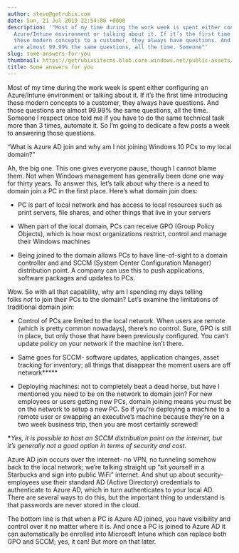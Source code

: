 ```yaml
---
author: steve@getrubix.com
date: Sun, 21 Jul 2019 22:54:00 +0000
description: '"Most of my time during the work week is spent either configuring an
  Azure/Intune environment or talking about it. If it’s the first time introducing
  these modern concepts to a customer, they always have questions. And those questions
  are almost 99.99% the same questions, all the time. Someone"'
slug: some-answers-for-you
thumbnail: https://getrubixsitecms.blob.core.windows.net/public-assets/content/v1/thumbnails/some-answers-for-you_thumbnail.jpg
title: Some answers for you
---
```


Most of my time during the work week is spent either configuring an Azure/Intune environment or talking about it. If it’s the first time introducing these modern concepts to a customer, they always have questions. And those questions are almost 99.99% the same questions, all the time. Someone I respect once told me if you have to do the same technical task more than 3 times, automate it. So I’m going to dedicate a few posts a week to answering those questions.

“What is Azure AD join and why am I not joining Windows 10 PCs to my local domain?”

Ah, the big one. This one gives everyone pause, though I cannot blame them. Not when Windows management has generally been done one way for thirty years. To answer this, let’s talk about why there is a need to domain join a PC in the first place. Here’s what domain join does:

-   PC is part of local network and has access to local resources such as print servers, file shares, and other things that live in your servers
    
-   When part of the local domain, PCs can receive GPO (Group Policy Objects), which is how most organizations restrict, control and manage their Windows machines
    
-   Being joined to the domain allows PCs to have line-of-sight to a domain controller and and SCCM (System Center Configuration Manager) distribution point. A company can use this to push applications, software packages and updates to PCs.
    

Wow. So with all that capability, why am I spending my days telling folks _not_ to join their PCs to the domain? Let’s examine the limitations of traditional domain join:

-   Control of PCs are limited to the local network. When users are remote (which is pretty common nowadays), there’s no control. Sure, GPO is still in place, but only those that have been previously configured. You can’t update policy on your network if the machine isn’t there.
    
-   Same goes for SCCM- software updates, application changes, asset tracking for inventory; all things that disappear the moment users are off network**\***
    
-   Deploying machines: not to completely beat a dead horse, but have I mentioned you need to be on the network to domain join? For new employees or users getting new PCs, domain joining means you must be on the network to setup a new PC. So if you’re deploying a machine to a remote user or swapping an executive’s machine because they’re on a two week business trip, then you are most certainly screwed!
    

**\***_Yes, it is possible to host an SCCM distribution point on the internet, but it’s generally not a good option in terms of security and cost._

Azure AD join occurs over the internet- no VPN, no tunneling somehow back to the local network; we’re talking straight up “sit yourself in a Starbucks and sign into public WiFi” internet. And shut up about security- employees use their standard AD (Active Directory) credentials to authenticate to Azure AD, which in turn authenticates to your local AD. There are several ways to do this, but the important thing to understand is that passwords are never stored in the cloud.

The bottom line is that when a PC is Azure AD joined, you have visibility and control over it no matter where it is. And once a PC is joined to Azure AD it can automatically be enrolled into Microsoft Intune which can replace both GPO and SCCM; yes, it can! But more on that later.